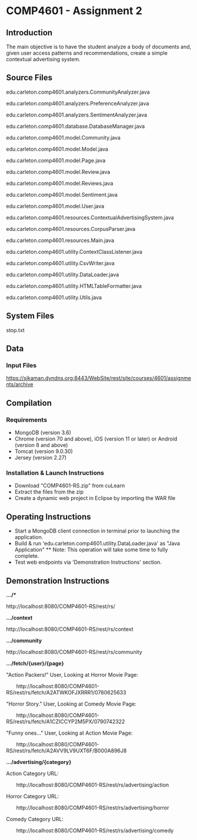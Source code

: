 # COMP4601 - Assignment 2

## Introduction
The main objective is to have the student analyze a body of documents and, given user access patterns and recommendations, create a simple contextual advertising system.
  
## Source Files

edu.carleton.comp4601.analyzers.CommunityAnalyzer.java

edu.carleton.comp4601.analyzers.PreferenceAnalyzer.java

edu.carleton.comp4601.analyzers.SentimentAnalyzer.java

edu.carleton.comp4601.database.DatabaseManager.java

edu.carleton.comp4601.model.Community.java

edu.carleton.comp4601.model.Model.java

edu.carleton.comp4601.model.Page.java

edu.carleton.comp4601.model.Review.java

edu.carleton.comp4601.model.Reviews.java

edu.carleton.comp4601.model.Sentiment.java

edu.carleton.comp4601.model.User.java

edu.carleton.comp4601.resources.ContextualAdvertisingSystem.java

edu.carleton.comp4601.resources.CorpusParser.java

edu.carleton.comp4601.resources.Main.java

edu.carleton.comp4601.utility.ContextClassListener.java

edu.carleton.comp4601.utility.CsvWriter.java

edu.carleton.comp4601.utility.DataLoader.java

edu.carleton.comp4601.utility.HTMLTableFormatter.java

edu.carleton.comp4601.utility.Utils.java

## System Files
stop.txt

## Data
### Input Files
https://sikaman.dyndns.org:8443/WebSite/rest/site/courses/4601/assignments/archive

## Compilation
### Requirements
* MongoDB (version 3.6)
* Chrome (version 70 and above), iOS (version 11 or later) or Android (version 8 and above)
* Tomcat (version 9.0.30)
* Jersey (version 2.27)

### Installation & Launch Instructions
* Download "COMP4601-RS.zip" from cuLearn
* Extract the files from the zip
* Create a dynamic web project in Eclipse by importing the WAR file

## Operating Instructions
* Start a MongoDB client connection in terminal prior to launching the application.
* Build & run 'edu.carleton.comp4601.utility.DataLoader.java' as "Java Application"
** Note: This operation will take some time to fully complete.
* Test web endpoints via 'Demonstration Instructions' section.

## Demonstration Instructions
<b>.../*</b>  

http://localhost:8080/COMP4601-RS/rest/rs/ 

 
<b>.../context</b>

http://localhost:8080/COMP4601-RS/rest/rs/context 

 
<b>.../community</b>

http://localhost:8080/COMP4601-RS/rest/rs/community 
 
<b>.../fetch/{user}/{page}</b>
 
"Action Packers!" User, Looking at Horror Movie Page:

&nbsp;&nbsp;&nbsp;&nbsp;&nbsp;&nbsp; http://localhost:8080/COMP4601-RS/rest/rs/fetch/A2ATWKOFJXRRR1/0780625633
 
"Horror Story." User, Looking at Comedy Movie Page:

&nbsp;&nbsp;&nbsp;&nbsp;&nbsp;&nbsp; http://localhost:8080/COMP4601-RS/rest/rs/fetch/A1CZICCYP2M5PX/0790742322
 
"Funny ones..." User, Looking at Action Movie Page:

&nbsp;&nbsp;&nbsp;&nbsp;&nbsp;&nbsp; http://localhost:8080/COMP4601-RS/rest/rs/fetch/A2AVV9LV9UXT6F/B000A896J8
 
<b>.../advertising/{category}</b>
 
Action Category URL: 

&nbsp;&nbsp;&nbsp;&nbsp;&nbsp;&nbsp; http://localhost:8080/COMP4601-RS/rest/rs/advertising/action
 
Horror Category URL:

&nbsp;&nbsp;&nbsp;&nbsp;&nbsp;&nbsp; http://localhost:8080/COMP4601-RS/rest/rs/advertising/horror
 
Comedy Category URL: 

&nbsp;&nbsp;&nbsp;&nbsp;&nbsp;&nbsp; http://localhost:8080/COMP4601-RS/rest/rs/advertising/comedy
